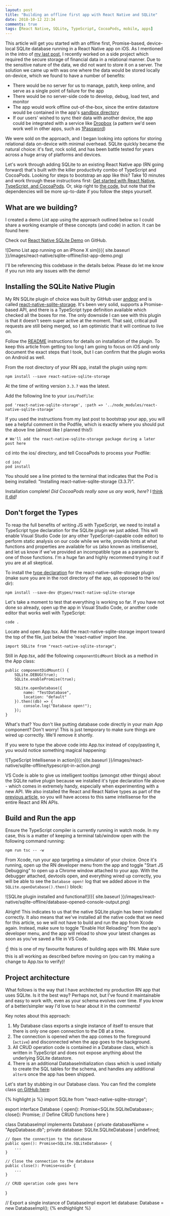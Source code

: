 ```yaml
---
layout: post
title: "Building an offline first app with React Native and SQLite"
date: 2018-10-12 22:34
comments: true
tags: [React Native, SQLite, TypeScript, CocoaPods, mobile, apps]
---
```


This article will get you started with an offline first, Promise-based, device-local SQLite database running in a React Native app on iOS. As I mentioned in the intro of [my last post](/blog/2018/10/12/react-native-typescript-cocoapods/), I recently worked on a side project which required the secure storage of financial data in a relational manner. Due to the sensitive nature of the data, we did not want to store it on a server. The solution we came up with was one where the data would be stored locally on-device, which we found to have a number of benefits:

- There would be no server for us to manage, patch, keep online, and serve as a single point of failure for the app
- There would be no server-side code to develop, debug, load test, and monitor
- The app would work offline out-of-the-box, since the entire datastore would be contained in the app's <a href="https://developer.apple.com/library/archive/documentation/FileManagement/Conceptual/FileSystemProgrammingGuide/FileSystemOverview/FileSystemOverview.html" target="_blank">sandbox directory</a>
- If our users' wished to sync their data with another device, the app could be integrated with a service like <a href="https://www.dropbox.com" target="_blank">Dropbox</a> (a pattern we'd seen work well in other apps, such as <a href="https://1password.com/" target="_blank">1Password</a>)

We were sold on the approach, and I began looking into options for storing relational data on-device with minimal overhead. SQLite quickly became the natural choice: it's fast, rock solid, and has been battle tested for years across a huge array of platforms and devices.

Let's work through adding SQLite to an existing React Native app (RN going forward) that's built with the killer productivity combo of TypeScript and CocoaPods. Looking for steps to bootstrap an app like this? Take 10 minutes and work through these instructions first: [Get started with React Native, TypeScript, and CocoaPods](/blog/2018/10/12/react-native-typescript-cocoapods/). Or, skip right to [the code](https://github.com/blefebvre/react-native-with-typescript-and-cocoapods-demo), but note that the dependencies will be more up-to-date if you follow the steps yourself.

## What are we building?

I created a demo List app using the approach outlined below so I could share a working example of these concepts (and code) in action. It can be found here:

Check out [React Native SQLite Demo](https://github.com/blefebvre/react-native-sqlite-demo) on GitHub.

![Demo List app running on an iPhone X sim]({{ site.baseurl }}/images/react-native/sqlite-offline/list-app-demo.png)

I'll be referencing this codebase in the details below. Please do let me know if you run into any issues with the demo!

## Installing the SQLite Native Plugin

My RN SQLite plugin of choice was built by GitHub user [andpor](https://github.com/andpor) and is called [react-native-sqlite-storage](https://github.com/andpor/react-native-sqlite-storage). It's been very solid, supports a Promise-based API, and there is a TypeScript type definition available which checked all the boxes for me. The only downside I can see with this plugin is that it doesn't seem super active at the moment. That said, critical pull requests are still being merged, so I am optimistic that it will continue to live on.

Follow the [README](https://github.com/andpor/react-native-sqlite-storage) instructions for details on installation of the plugin. To keep this article from getting too long I am going to focus on iOS and only document the exact steps that I took, but I can confirm that the plugin works on Android as well.

From the root directory of your RN app, install the plugin using npm:

    npm install --save react-native-sqlite-storage

At the time of writing version `3.3.7` was the latest.

Add the following line to your `ios/Podfile`:

    pod 'react-native-sqlite-storage', :path => '../node_modules/react-native-sqlite-storage'

If you used the instructions from my last post to bootstrap your app, you will see a helpful comment in the Podfile, which is exactly where you should put the above line (almost like I planned this!):

    # We'll add the react-native-sqlite-storage package during a later post here

cd into the ios/ directory, and tell CocoaPods to process your Podfile:

    cd ios/
    pod install

You should see a line printed to the terminal that indicates that the Pod is being installed: "Installing react-native-sqlite-storage (3.3.7)".

Installation complete! _Did CocoaPods really save us any work, here_? I [think it did](https://github.com/andpor/react-native-sqlite-storage#without-cocoapods)!

## Don't forget the Types

To reap the full benefits of writing JS with TypeScript, we need to install a TypeScript type declaration for the SQLite plugin we just added. This will enable Visual Studio Code (or any other TypeScript-capable code editor) to perform static analysis on our code while we write, provide hints at what functions and properties are available for us (also known as intellisense), and let us know if we've provided an incompatible type as a parameter to one of those functions. I'm a huge fan and highly recommend trying it out if you are at all skeptical.

To install the [type declaration](https://www.npmjs.com/package/@types/react-native-sqlite-storage) for the react-native-sqlite-storage plugin (make sure you are in the root directory of the app, as opposed to the ios/ dir):

    npm install --save-dev @types/react-native-sqlite-storage

Let's take a moment to test that everything is working so far. If you have not done so already, open up the app in Visual Studio Code, or another code editor that works well with TypeScript:

    code .

Locate and open App.tsx. Add the react-native-sqlite-storage import toward the top of the file, just below the 'react-native' import line.

    import SQLite from "react-native-sqlite-storage";

Still in App.tsx, add the following `componentDidMount` block as a method in the App class:

    public componentDidMount() {
        SQLite.DEBUG(true);
        SQLite.enablePromise(true);

        SQLite.openDatabase({
            name: "TestDatabase",
            location: "default"
        }).then((db) => {
            console.log("Database open!");
        });
    }

What's that? You don't like putting database code directly in your main App component? Don't worry! This is just temporary to make sure things are wired up correctly. We'll remove it shortly.

If you were to type the above code into App.tsx instead of copy/pasting it, you would notice something magical happening:

![TypeScript Intellisense in action]({{ site.baseurl }}/images/react-native/sqlite-offline/typescript-in-action.png)

VS Code is able to give us intelligent tooltips (amongst other things) about the SQLite native plugin because we installed it's type declaration file above - which comes in extremely handy, especially when experimenting with a new API. We also installed the React and React Native types as part of the [previous article](/blog/2018/10/12/react-native-typescript-cocoapods/), so you will have access to this same intellisense for the entire React and RN APIs.

## Build and Run the app

Ensure the TypeScript compiler is currently running in watch mode. In my case, this is a matter of keeping a terminal tab/window open with the following command running:

    npm run tsc -- -w

From Xcode, run your app targeting a simulator of your choice. Once it's running, open up the RN developer menu from the app and toggle "Start JS Debugging" to open up a Chrome window attached to your app. With the debugger attached, devtools open, and everything wired up correctly, you will be able to see the `Database open!` log that we added above in the `SQLite.openDatabase().then()` block:

![SQLite plugin installed and functional!]({{ site.baseurl }}/images/react-native/sqlite-offline/database-opened-console-output.png)

Alright! This indicates to us that the native SQLite plugin has been installed correctly. It also means that we've installed all the native code that we need for this article, so we will not have to build and run the app from Xcode again. Instead, make sure to toggle "Enable Hot Reloading" from the app's developer menu, and the app will reload to show your latest changes as soon as you've saved a file in VS Code.

☝️ this is one of my favourite features of building apps with RN. Make sure this is all working as described before moving on (you can try making a change to App.tsx to verify)!

## Project architecture

What follows is the way that I have architected my production RN app that uses SQLite. Is it the best way? Perhaps not, but I've found it maintainable and easy to work with, even as your schema evolves over time. If you know of a better/simpler way I'd love to hear about it in the comments!

Key notes about this approach:

1. My Database class exports a single instance of itself to ensure that there is only one open connection to the DB at a time.
2. The connection is opened when the app comes to the foreground (`active`) and disconnected when the app goes to the background.
3. All CRUD operation code is contained in a Database class, which is written in TypeScript and does not expose anything about the underlying SQLite datastore.
4. There is an additional DatabaseInitialization class which is used initially to create the SQL tables for the schema, and handles any additional `alter`s once the app has been shipped.

Let's start by stubbing in our Database class. You can find the complete class [on GitHub here](https://github.com/blefebvre/react-native-sqlite-demo/blob/master/src/database/Database.ts):

{% highlight js %}
import SQLite from "react-native-sqlite-storage";

export interface Database {
    open(): Promise<SQLite.SQLiteDatabase>;
    close(): Promise<void>;
    // Define CRUD functions here
}

class DatabaseImpl implements Database {
    private databaseName = "AppDatabase.db";
    private database: SQLite.SQLiteDatabase | undefined;

    // Open the connection to the database
    public open(): Promise<SQLite.SQLiteDatabase> {
        ...
    }

    // Close the connection to the database
    public close(): Promise<void> {
        ...
    }

    // CRUD operation code goes here
}

// Export a single instance of DatabaseImpl
export let database: Database = new DatabaseImpl();
{% endhighlight %}
